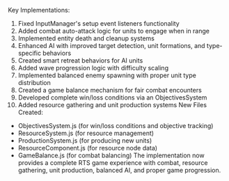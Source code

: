 Key Implementations:
1. Fixed InputManager's setup event listeners functionality
2. Added combat auto-attack logic for units to engage when in range
3. Implemented entity death and cleanup systems
4. Enhanced AI with improved target detection, unit formations, and type-specific behaviors
5. Created smart retreat behaviors for AI units
6. Added wave progression logic with difficulty scaling
7. Implemented balanced enemy spawning with proper unit type distribution
8. Created a game balance mechanism for fair combat encounters
9. Developed complete win/loss conditions via an ObjectivesSystem
10. Added resource gathering and unit production systems
New Files Created:
* ObjectivesSystem.js (for win/loss conditions and objective tracking)
* ResourceSystem.js (for resource management)
* ProductionSystem.js (for producing new units)
* ResourceComponent.js (for resource node data)
* GameBalance.js (for combat balancing)
The implementation now provides a complete RTS game experience with combat, resource gathering, unit production, balanced AI, and proper game progression.